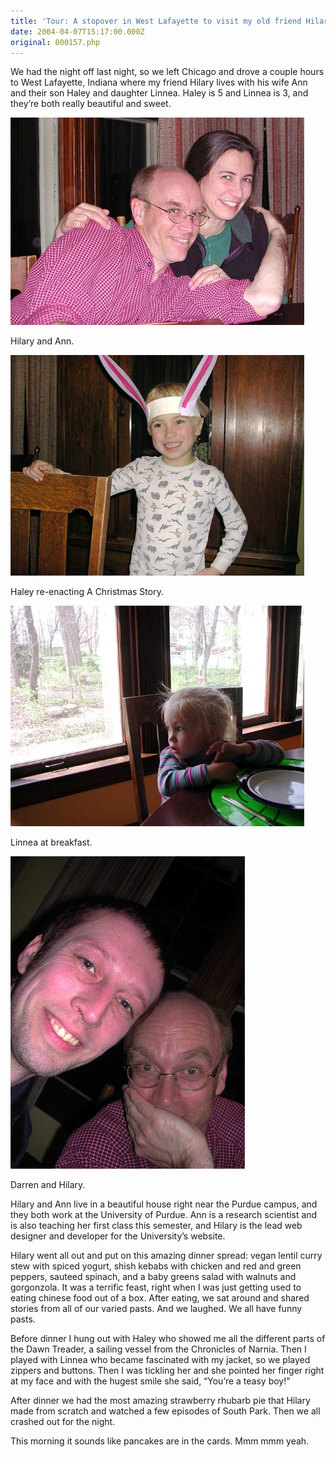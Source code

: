 ```yaml
---
title: 'Tour: A stopover in West Lafayette to visit my old friend Hilary'
date: 2004-04-07T15:17:00.000Z
original: 000157.php
---
```


We had the night off last night, so we left Chicago and drove a couple hours to West Lafayette, Indiana where my friend Hilary lives with his wife Ann and their son Haley and daughter Linnea. Haley is 5 and Linnea is 3, and they’re both really beautiful and sweet.

<p class="polaroid" style="--deg: -2deg"><img src="./hilary-ann.jpg" /></p>
Hilary and Ann.

<p class="polaroid" style="--deg: -2deg"><img src="./haley.jpg" /></p>
Haley re-enacting A Christmas Story.

<p class="polaroid" style="--deg: -2deg"><img src="./linnea.jpg" /></p>
Linnea at breakfast.

<p class="polaroid" style="--deg: -2deg"><img src="./darren-hilary.jpg" /></p>
Darren and Hilary.

Hilary and Ann live in a beautiful house right near the Purdue campus, and they both work at the University of Purdue. Ann is a research scientist and is also teaching her first class this semester, and Hilary is the lead web designer and developer for the University’s website.

Hilary went all out and put on this amazing dinner spread: vegan lentil curry stew with spiced yogurt, shish kebabs with chicken and red and green peppers, sauteed spinach, and a baby greens salad with walnuts and gorgonzola. It was a terrific feast, right when I was just getting used to eating chinese food out of a box. After eating, we sat around and shared stories from all of our varied pasts. And we laughed. We all have funny pasts.

Before dinner I hung out with Haley who showed me all the different parts of the Dawn Treader, a sailing vessel from the Chronicles of Narnia. Then I played with Linnea who became fascinated with my jacket, so we played zippers and buttons. Then I was tickling her and she pointed her finger right at my face and with the hugest smile she said, “You’re a teasy boy!”

After dinner we had the most amazing strawberry rhubarb pie that Hilary made from scratch and watched a few episodes of South Park. Then we all crashed out for the night.

This morning it sounds like pancakes are in the cards. Mmm mmm yeah.
